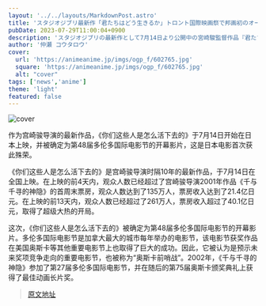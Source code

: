 ```yaml
---
layout: '../../layouts/MarkdownPost.astro'
title: 'スタジオジブリ最新作「君たちはどう生きるか」トロント国際映画祭で邦画初のオープニング上映作品に'
pubDate: 2023-07-29T11:00:04+0900
description: 'スタジオジブリの最新作として7月14日より公開中の宮崎駿監督作品『君たちはどう生きるか』が、「第48回トロント国際映画祭」において邦画初のオープニング上映作品に決定した。'
author: '仲瀬 コウタロウ'
cover:
  url: 'https://animeanime.jp/imgs/ogp_f/602765.jpg'
  square: 'https://animeanime.jp/imgs/ogp_f/602765.jpg'
  alt: "cover"
tags: ['news','anime']
theme: 'light'
featured: false
---
```


![cover](https://animeanime.jp/imgs/ogp_f/602765.jpg)

作为宫崎骏导演的最新作品，《你们这些人是怎么活下去的》于7月14日开始在日本上映，并被确定为第48届多伦多国际电影节的开幕影片，这是日本电影首次获此殊荣。

《你们这些人是怎么活下去的》是宫崎骏导演时隔10年的最新作品，于7月14日在全国上映。在上映的前4天内，观众人数已经超过了宫崎骏导演2001年作品《千与千寻的神隐》的首周末票房，观众人数达到了135万人，票房收入达到了21.4亿日元。在上映的前13天内，观众人数已经超过了261万人，票房收入超过了40.1亿日元，取得了超级大热的开局。

这次，《你们这些人是怎么活下去的》被确定为第48届多伦多国际电影节的开幕影片。多伦多国际电影节是加拿大最大的城市每年举办的电影节，该电影节获奖作品在美国奥斯卡等其他重要电影节上也取得了巨大的成功。因此，它被认为是预示未来奖项竞争走向的重要电影节，也被称为“奥斯卡前哨战”。2002年，《千与千寻的神隐》参加了第27届多伦多国际电影节，并在随后的第75届奥斯卡颁奖典礼上获得了最佳动画长片奖。

>[原文地址](https://animeanime.jp/article/2023/07/29/78908.html)  